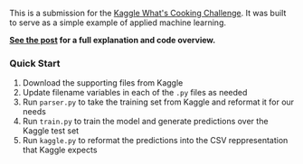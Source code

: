 This is a submission for the [Kaggle What's Cooking Challenge](https://www.kaggle.com/c/whats-cooking). 
It was built to serve as a simple example of applied machine learning. 

**[See the post](https://technohedge.com/whats-cooking-sklearn/) for a full explanation and code overview.**

### Quick Start
1. Download the supporting files from Kaggle
2. Update filename variables in each of the `.py` files as needed
3. Run `parser.py` to take the training set from Kaggle and reformat it for our needs
4. Run `train.py` to train the model and generate predictions over the Kaggle test set
5. Run `kaggle.py` to reformat the predictions into the CSV reppresentation that Kaggle expects
